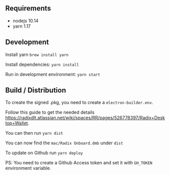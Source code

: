 ## Requirements
- nodejs 10.14
- yarn 1.17

## Development

Install yarn
`brew install yarn`

Install dependencies:
`yarn install`

Run in development environment:
`yarn start`


## Build / Distribution

To create the signed .pkg, you need to create a `electron-builder.env`.

Follow this guide to get the needed details
https://radixdlt.atlassian.net/wiki/spaces/RR/pages/526778397/Radix+Desktop+Wallet.

You can then run
`yarn dist`

You can now find the `mac/Radix Onboard.dmb` under `dist`

To update on Github run
`yarn deploy`

PS: You need to create a Github Access token and set it with `GH_TOKEN` environment variable.